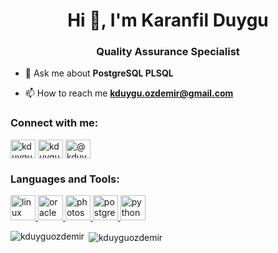 <h1 align="center">Hi 👋, I'm Karanfil Duygu</h1>
<h3 align="center">Quality Assurance Specialist</h3>

- 💬 Ask me about **PostgreSQL PLSQL**

- 📫 How to reach me **kduygu.ozdemir@gmail.com**

<h3 align="left">Connect with me:</h3>
<p align="left">
<a href="https://linkedin.com/in/kduyguozdemir" target="blank"><img align="center" src="https://cdn.jsdelivr.net/npm/simple-icons@3.0.1/icons/linkedin.svg" alt="kduyguozdemir" height="30" width="40" /></a>
<a href="https://www.hackerrank.com/kduygu_ozdemir" target="blank"><img align="center" src="https://cdn.jsdelivr.net/npm/simple-icons@3.0.1/icons/hackerrank.svg" alt="kduygu_ozdemir" height="30" width="40" /></a>
<a href="https://www.hackerearth.com/@kduyguozemir" target="blank"><img align="center" src="https://cdn.jsdelivr.net/npm/simple-icons@3.0.1/icons/hackerearth.svg" alt="@kduyguozemir" height="30" width="40" /></a>
</p>

<h3 align="left">Languages and Tools:</h3>
<p align="left"> <a href="https://www.linux.org/" target="_blank"> <img src="https://devicons.github.io/devicon/devicon.git/icons/linux/linux-original.svg" alt="linux" width="40" height="40"/> </a> <a href="https://www.oracle.com/" target="_blank"> <img src="https://devicons.github.io/devicon/devicon.git/icons/oracle/oracle-original.svg" alt="oracle" width="40" height="40"/> </a> <a href="https://www.photoshop.com/en" target="_blank"> <img src="https://devicons.github.io/devicon/devicon.git/icons/photoshop/photoshop-plain.svg" alt="photoshop" width="40" height="40"/> </a> <a href="https://www.postgresql.org" target="_blank"> <img src="https://devicons.github.io/devicon/devicon.git/icons/postgresql/postgresql-original-wordmark.svg" alt="postgresql" width="40" height="40"/> </a> <a href="https://www.python.org" target="_blank"> <img src="https://devicons.github.io/devicon/devicon.git/icons/python/python-original.svg" alt="python" width="40" height="40"/> </a> </p>

<p><img align="left" src="https://github-readme-stats.vercel.app/api/top-langs?username=kduyguozdemir&show_icons=true&locale=en&layout=compact" alt="kduyguozdemir" /></p>

<p>&nbsp;<img align="center" src="https://github-readme-stats.vercel.app/api?username=kduyguozdemir&show_icons=true&locale=en" alt="kduyguozdemir" /></p>

